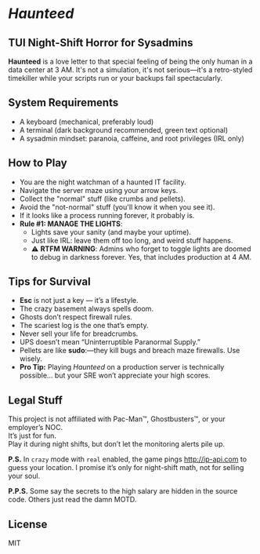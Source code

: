 # *Haunteed*

## TUI Night-Shift Horror for Sysadmins
**Haunteed** is a love letter to that special feeling of being the only human in a data center at 3 AM. It's not a simulation, it's not serious—it's a retro-styled timekiller while your scripts run or your backups fail spectacularly.

## System Requirements
- A keyboard (mechanical, preferably loud)
- A terminal (dark background recommended, green text optional)
- A sysadmin mindset: paranoia, caffeine, and root privileges (IRL only)

## How to Play
- You are the night watchman of a haunted IT facility.
- Navigate the server maze using your arrow keys.
- Collect the "normal" stuff (like crumbs and pellets).
- Avoid the "not-normal" stuff (you'll know it when you see it).
- If it looks like a process running forever, it probably is.
- **Rule #1: MANAGE THE LIGHTS**:
  - Lights save your sanity (and maybe your uptime).
  - Just like IRL: leave them off too long, and weird stuff happens.
  - ⚠️  **RTFM WARNING**: Admins who forget to toggle lights are doomed to debug in darkness forever. Yes, that includes production at 4 AM.

## Tips for Survival
- **Esc** is not just a key — it’s a lifestyle.
- The crazy basement always spells doom.
- Ghosts don’t respect firewall rules.
- The scariest log is the one that’s empty.
- Never sell your life for breadcrumbs.
- UPS doesn’t mean “Uninterruptible Paranormal Supply.”
- Pellets are like **sudo**:—they kill bugs and breach maze firewalls. Use wisely.
- **Pro Tip:** Playing *Haunteed* on a production server is technically possible… but your SRE won’t appreciate your high scores.

## Legal Stuff
This project is not affiliated with Pac-Man™, Ghostbusters™, or your employer’s NOC.  
It’s just for fun.  
Play it during night shifts, but don’t let the monitoring alerts pile up.  

**P.S.** In `crazy` mode with `real` enabled, the game pings http://ip-api.com to guess your location. I promise it’s only for night-shift math, not for selling your soul.  

**P.P.S.** Some say the secrets to the high salary are hidden in the source code. Others just read the damn MOTD.  

## License
MIT
